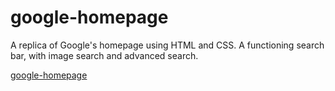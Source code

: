 # google-homepage
A replica of Google's homepage using HTML and CSS. A functioning search bar, with image search and advanced search.

<a href="https://gurucomposer.github.io/google-homepage.io/" target="_blank">google-homepage</a>
